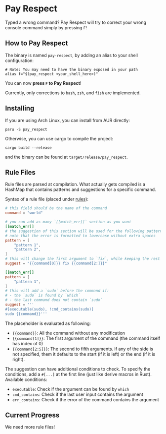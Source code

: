 # Pay Respect

Typed a wrong command? Pay Respect will try to correct your wrong console command simply by pressing `F`!

## How to Pay Respect

The binary is named `pay-respect`, by adding an alias to your shell
configuration:
``` shell
# Note: You may need to have the binary exposed in your path
alias f="$(pay_respect <your_shell_here>)"
```
You can now **press `F` to Pay Respect**!

Currently, only corrections to `bash`, `zsh`, and `fish` are implemented.

## Installing

If you are using Arch Linux, you can install from AUR directly:
```shell
paru -S pay_respect
```

Otherwise, you can use cargo to compile the project:
```
cargo build --release
```
and the binary can be found at `target/release/pay_respect`.

## Rule Files

Rule files are parsed at compilation. What actually gets compiled is a HashMap that contains patterns and suggestions for a specific command.

Syntax of a rule file (placed under [rules](./rules)):
```toml
# this field should be the name of the command
command = "world"

# you can add as many `[[match_err]]` section as you want
[[match_err]]
# the suggestion of this section will be used for the following patterns of the error output
# note that the error is formatted to lowercase without extra spaces
pattern = [
	"pattern 1",
	"pattern 2",
]
# this will change the first argument to `fix`, while keeping the rest intact
suggest = "{{command[0]}} fix {{command[2:]}}"

[[match_err]]
pattern = [
	"pattern 1",
]
# this will add a `sudo` before the command if:
# - the `sudo` is found by `which`
# - the last command does not contain `sudo`
suggest = '''
#[executable(sudo), !cmd_contains(sudo)]
sudo {{command}}'''
```

The placeholder is evaluated as following:

- `{{command}}`: All the command without any modification
- `{{command[1]}}`: The first argument of the command (the command itself has index of 0)
- `{{command[2:5]}}`: The second to fifth arguments. If any of the side is not specified, them it defaults to the start (if it is left) or the end (if it is right).

The suggestion can have additional conditions to check. To specify the conditions, add a `#[...]` at the first line (just like derive macros in Rust). Available conditions:

- `executable`: Check if the argument can be found by `which`
- `cmd_contains`: Check if the last user input contains the argument
- `err_contains`: Check if the error of the command contains the argument



## Current Progress

We need more rule files!

